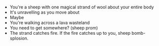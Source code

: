 * You're a sheep with one magical strand of wool about your entire body
* It's unravelling as you move about
* Maybe
 * You're walking across a lava wasteland
 * You need to get somewhere? (sheep prom)
 * The strand catches fire. If the fire catches up to you, sheep bomb-splosion.
